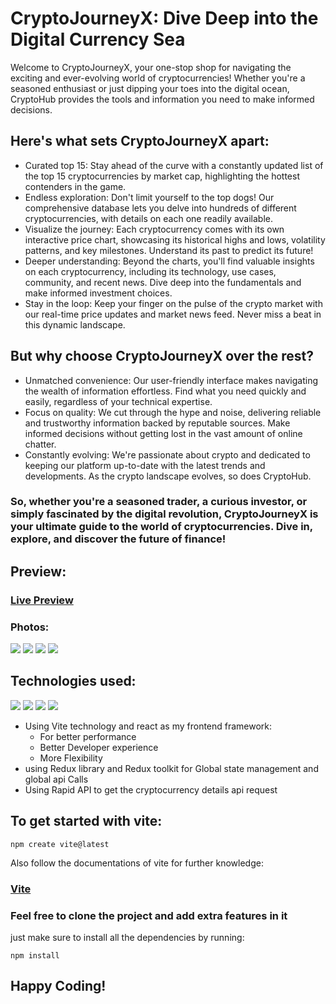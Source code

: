 # CryptoJourneyX: Dive Deep into the Digital Currency Sea

Welcome to CryptoJourneyX, your one-stop shop for navigating the exciting and ever-evolving world of cryptocurrencies! Whether you're a seasoned enthusiast or just dipping your toes into the digital ocean, CryptoHub provides the tools and information you need to make informed decisions.

## Here's what sets CryptoJourneyX apart:
<ul>
  <li>Curated top 15: Stay ahead of the curve with a constantly updated list of the top 15 cryptocurrencies by market cap, highlighting the hottest contenders in the game.</li>
  <li>Endless exploration: Don't limit yourself to the top dogs! Our comprehensive database lets you delve into hundreds of different cryptocurrencies, with details on each one readily available.</li>
  <li>Visualize the journey: Each cryptocurrency comes with its own interactive price chart, showcasing its historical highs and lows, volatility patterns, and key milestones. Understand its past to predict its future!</li>
  <li>Deeper understanding: Beyond the charts, you'll find valuable insights on each cryptocurrency, including its technology, use cases, community, and recent news. Dive deep into the fundamentals and make informed investment choices.</li>
  <li>Stay in the loop: Keep your finger on the pulse of the crypto market with our real-time price updates and market news feed. Never miss a beat in this dynamic landscape.</li>
</ul>

## But why choose CryptoJourneyX over the rest?
<ul>
  <li>Unmatched convenience: Our user-friendly interface makes navigating the wealth of information effortless. Find what you need quickly and easily, regardless of your technical expertise.</li>
  <li>Focus on quality: We cut through the hype and noise, delivering reliable and trustworthy information backed by reputable sources. Make informed decisions without getting lost in the vast amount of online chatter.</li>
  <li>Constantly evolving: We're passionate about crypto and dedicated to keeping our platform up-to-date with the latest trends and developments. As the crypto landscape evolves, so does CryptoHub.</li>
</ul>

### So, whether you're a seasoned trader, a curious investor, or simply fascinated by the digital revolution, CryptoJourneyX is your ultimate guide to the world of cryptocurrencies. Dive in, explore, and discover the future of finance!

## Preview:
### [Live Preview](https://cryptojourneyx.netlify.app/)

### Photos:

<div>
  <img src="https://github.com/yusufafify/CryptoJourneyX/assets/115397064/454554e3-b703-4f0d-a1e1-7fa4a12b70f9">
  <img src="https://github.com/yusufafify/CryptoJourneyX/assets/115397064/3c371189-537f-406c-8be7-2a35d8dd0c7d">
  <img src="https://github.com/yusufafify/CryptoJourneyX/assets/115397064/25a33df7-467c-4131-a6f5-eedda409af8d">
  <img src="https://github.com/yusufafify/CryptoJourneyX/assets/115397064/644ef215-c1a9-466d-968c-b46290d18d36">
</div>

## Technologies used:
<div>
  <img src="https://github.com/yusufafify/CryptoPediaHub/assets/115397064/9abb86b0-d1f4-4e1a-9dbf-b0a5f4d902c8" >
  <img src="https://github.com/yusufafify/CryptoPediaHub/assets/115397064/4c53596f-3bbe-4877-b330-7e9f52d1088a" >
  <img src="https://github.com/yusufafify/CryptoPediaHub/assets/115397064/53188f89-1c3c-48a0-ac00-bd5dbc7359a5" >
  <img src="https://github.com/yusufafify/CryptoPediaHub/assets/115397064/efd255f1-f22c-45d7-b16f-7eb26852d4bd">
</div>

<ul>
  <li>Using Vite technology and react as my frontend framework:
      <ul>
        <li>For better performance</li>
        <li>Better Developer experience</li>
        <li>More Flexibility</li>
      </ul>
  </li>
  <li>using Redux library and Redux toolkit for Global state management and global api Calls</li>
  <li>Using Rapid API to get the cryptocurrency details api request</li>
</ul>

## To get started with vite:

```
npm create vite@latest
```
Also follow the documentations of vite for further knowledge:
### [Vite](https://vitejs.dev/)

### Feel free to clone the project and add extra features in it
just make sure to install all the dependencies by running:

```
npm install
```

## Happy Coding!
